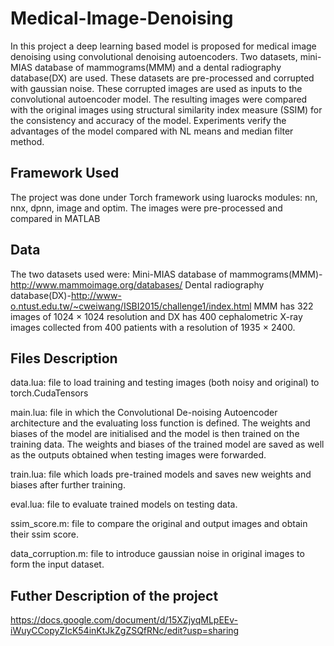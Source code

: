 # Medical-Image-Denoising

In this project a deep learning based model is proposed for medical image denoising using convolutional denoising autoencoders. Two datasets, mini-MIAS database of mammograms(MMM) and a dental radiography database(DX) are used. These datasets are pre-processed and corrupted with gaussian noise. These corrupted images are used as inputs to the convolutional autoencoder model. The resulting images were compared with the original images using structural similarity index measure (SSIM) for the consistency and accuracy of the model. Experiments verify the advantages of the model compared with NL means and median filter method.

## Framework Used

The project was done under Torch framework using luarocks modules: nn, nnx, dpnn, image and optim. The images were pre-processed and compared in MATLAB

## Data

The two datasets used were:
Mini-MIAS database of mammograms(MMM)-http://www.mammoimage.org/databases/
Dental radiography database(DX)-http://www-o.ntust.edu.tw/~cweiwang/ISBI2015/challenge1/index.html
MMM has 322 images of 1024 × 1024 resolution and DX has 400 cephalometric X-ray images collected from 400 patients with a resolution of 1935 × 2400. 

## Files Description

data.lua: file to load training and testing images (both noisy and original) to torch.CudaTensors

main.lua: file in which the Convolutional De-noising Autoencoder architecture and the evaluating loss function is defined. The weights and biases of the model are initialised and the model is then trained on the training data. The weights and biases of the trained model are saved as well as the outputs obtained when testing images were forwarded.

train.lua: file which loads pre-trained models and saves new weights and biases after further training.

eval.lua: file to evaluate trained models on testing data.

ssim_score.m: file to compare the original and output images and obtain their ssim score.

data_corruption.m: file to introduce gaussian noise in original images to form the input dataset.

## Futher Description of the project

https://docs.google.com/document/d/15XZjyqMLpEEv-iWuyCCopyZIcK54inKtJkZgZSQfRNc/edit?usp=sharing
